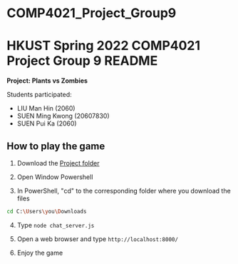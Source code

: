 # COMP4021_Project_Group9

# HKUST Spring 2022 COMP4021 Project Group 9 README

**__Project: Plants vs Zombies__**

Students participated:
- LIU Man Hin (2060)
- SUEN Ming Kwong (20607830)
- SUEN Pui Ka (2060)


## How to play the game
1. Download the [Project folder](https://github.com/kyddaniel/COMP4021_Project_Group9)

2. Open Window Powershell

3. In PowerShell, "cd" to the corresponding folder where you download the files
```bash
cd C:\Users\you\Downloads
```
4. Type
```node chat_server.js```

5. Open a web browser and type ```http://localhost:8000/```

6. Enjoy the game
